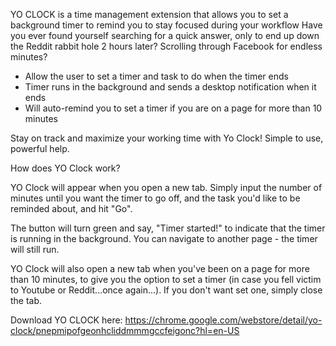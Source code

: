 YO CLOCK is a time management extension that allows you to set a background timer to remind you to stay focused during your workflow
Have you ever found yourself searching for a quick answer, only to end up down the Reddit rabbit hole 2 hours later? Scrolling through Facebook for endless minutes?

- Allow the user to set a timer and task to do when the timer ends
- Timer runs in the background and sends a desktop notification when it ends
- Will auto-remind you to set a timer if you are on a page for more than 10 minutes

Stay on track and maximize your working time with Yo Clock! Simple to use, powerful help.

How does YO Clock work?

YO Clock will appear when you open a new tab. Simply input the number of minutes until you want the timer to go off, and the task you'd like to be reminded about, and hit "Go".

The button will turn green and say, "Timer started!" to indicate that the timer is running in the background. You can navigate to another page - the timer will still run.

YO Clock will also open a new tab when you've been on a page for more than 10 minutes, to give you the option to set a timer (in case you fell victim to Youtube or Reddit...once again...). If you don't want set one, simply close the tab.

Download YO CLOCK here: https://chrome.google.com/webstore/detail/yo-clock/pnepmipofgeonhcliddmmmgccfeigonc?hl=en-US
